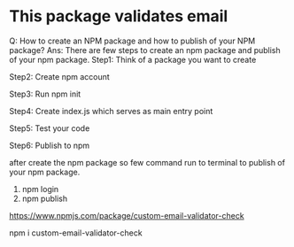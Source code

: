 # This package validates email

Q: How to create an NPM package and how to publish of your NPM package?
Ans: There are few steps to create an npm package and publish of your npm package.
Step1: Think of a package you want to create

Step2: Create npm account

Step3: Run npm init

Step4: Create index.js which serves as main entry point

Step5: Test your code

Step6: Publish to npm


after create the npm package so few command run to terminal to publish of your npm package.
1) npm login
2) npm publish    

https://www.npmjs.com/package/custom-email-validator-check


npm i custom-email-validator-check
